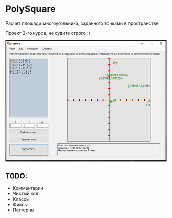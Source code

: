 # PolySquare
Расчет площади многоугольника, заданного точками в пространстве

Проект 2-го курса, не судите строго :)

![Screenshot](/Screenshot.PNG?raw=true)

## TODO:
- Комментарии
- Чистый код
- Классы
- Фиксы
- Паттерны

